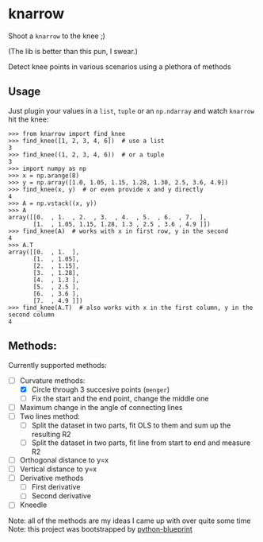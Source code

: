 # knarrow

Shoot a `knarrow` to the knee ;)

(The lib is better than this pun, I swear.)

Detect knee points in various scenarios using a plethora of methods


## Usage
Just plugin your values in a `list`, `tuple` or an `np.ndarray` and watch `knarrow` hit the knee:
```pycon
>>> from knarrow import find_knee
>>> find_knee([1, 2, 3, 4, 6])  # use a list
3
>>> find_knee((1, 2, 3, 4, 6))  # or a tuple
3
>>> import numpy as np
>>> x = np.arange(8)
>>> y = np.array([1.0, 1.05, 1.15, 1.28, 1.30, 2.5, 3.6, 4.9])
>>> find_knee(x, y)  # or even provide x and y directly
4
>>> A = np.vstack((x, y))
>>> A
array([[0.  , 1.  , 2.  , 3.  , 4.  , 5.  , 6.  , 7.  ],
       [1.  , 1.05, 1.15, 1.28, 1.3 , 2.5 , 3.6 , 4.9 ]])
>>> find_knee(A)  # works with x in first row, y in the second
4
>>> A.T
array([[0.  , 1.  ],
       [1.  , 1.05],
       [2.  , 1.15],
       [3.  , 1.28],
       [4.  , 1.3 ],
       [5.  , 2.5 ],
       [6.  , 3.6 ],
       [7.  , 4.9 ]])
>>> find_knee(A.T)  # also works with x in the first column, y in the second column
4
```

## Methods:
Currently supported methods:
- [ ] Curvature methods:
  - [x] Circle through 3 succesive points (`menger`)
  - [ ] Fix the start and the end point, change the middle one
- [ ] Maximum change in the angle of connecting lines
- [ ] Two lines method:
  - [ ] Split the dataset in two parts, fit OLS to them and sum up the resulting R2
  - [ ] Split the dataset in two parts, fit line from start to end and measure R2
- [ ] Orthogonal distance to y=x
- [ ] Vertical distance to y=x
- [ ] Derivative methods
  - [ ] First derivative
  - [ ] Second derivative
- [ ] Kneedle

Note: all of the methods are my ideas I came up with over quite some time
Note: this project was bootstrapped by [python-blueprint](https://github.com/johnthagen/python-blueprint)